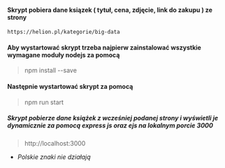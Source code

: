 #### Skrypt pobiera dane ksiązek ( tytuł, cena, zdjęcie, link do zakupu ) ze strony
```
https://helion.pl/kategorie/big-data
```

#### Aby wystartować skrypt trzeba najpierw zainstalować wszystkie wymagane moduły nodejs za pomocą 
> npm install --save

#### Następnie wystartować skrypt za pomocą
> npm run start

##### Skrypt pobierze dane książek z wcześniej podanej strony i wyświetli je dynamicznie za pomocą express js oraz ejs na lokalnym porcie 3000
> http://localhost:3000 






- _Polskie znaki nie działają_
